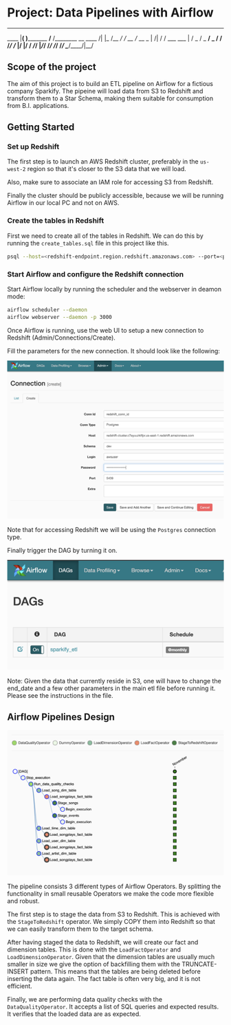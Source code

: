 # Project: Data Pipelines with Airflow

 ____________       _____________
 ____    |__( )_________  __/__  /________      __
____  /| |_  /__  ___/_  /_ __  /_  __ \_ | /| / /
___  ___ |  / _  /   _  __/ _  / / /_/ /_ |/ |/ /
 _/_/  |_/_/  /_/    /_/    /_/  \____/____/|__/
 
 
## Scope of the project

The aim of this project is to build an ETL pipeline on Airflow for a fictious company Sparkify.
The pipeine will load data from S3 to Redshift and transform them to a Star Schema, making them 
suitable for consumption from B.I. applications.
 
## Getting Started

### Set up Redshift
 
The first step is to launch an AWS Redshift cluster, preferably in the `us-west-2` region so that it's closer to
the S3 data that we will load.
 
Also, make sure to associate an IAM role for accessing S3 from Redshift.
 
Finally the cluster should be publicly accessible, because we will be running Airflow in our local PC and not on AWS.
 
 
### Create the tables in Redshift
 
First we need to create all of the tables in Redshift. We can do this by running the `create_tables.sql` file in this project like this.
```bash
psql --host=<redshift-endpoint.region.redshift.amazonaws.com> --port=<port> --username=<user> --file=./airflow/create_tables.sql <redshift-database>
```


### Start Airflow and configure the Redshift connection

Start Airflow locally by running the scheduler and the webserver in deamon mode:

```bash
airflow scheduler --daemon
airflow webserver --daemon -p 3000
```

Once Airflow is running, use the web UI to setup a new connection to Redshift (Admin/Connections/Create).

Fill the parameters for the new connection. It should look like the following:

![redshift_connection](images/redshift_connection.png)

Note that for accessing Redshift we will be using the `Postgres` connection type.

Finally trigger the DAG by turning it on.

![pipeline](images/pipeline.png)

Note: Given the data that currently reside in S3, one will have to change the end_date and a few other parameters
in the main etl file before running it. Please see the instructions in the file.

 
 
## Airflow Pipelines Design

![pipeline_graph_view](images/graph_tree_view.png)

The pipeline consists 3 different types of Airflow Operators. By splitting the functionality in small
reusable Operators we make the code more flexible and robust.

The first step is to stage the data from S3 to Redshift. This is achieved with the `StageToRedshift` operator.
We simply COPY them into Redshift so that we can easily transform them to the target schema.

After having staged the data to Redshift, we will create our fact and dimension tables. This is done with the 
`LoadFactOperator` and `LoadDimensionOperator`. Given that the dimension tables are usually much smaller in size
we give the option of backfilling them with the TRUNCATE-INSERT pattern. This means that the tables are being deleted
before inserting the data again. The fact table is often very big, and it is not efficient.

Finally, we are performing data quality checks with the `DataQualityOperator`. It accepts a list of SQL queries and
expected results. It verifies that the loaded data are as expected.
